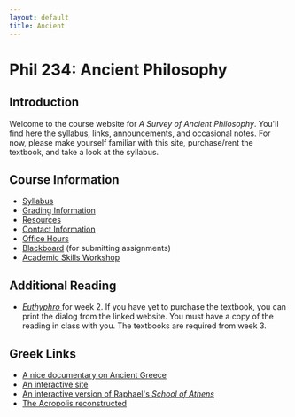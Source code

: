 ```yaml
---
layout: default
title: Ancient
---
```


# Phil 234: Ancient Philosophy 

## Introduction ##

Welcome to the course website for *A Survey of Ancient Philosophy*. You'll find here the syllabus, links, announcements, and occasional notes. For now, please make yourself familiar with this site, purchase/rent the textbook, and take a look at the syllabus.  



## Course Information
+ [Syllabus](Syllabus.pdf)
+ [Grading Information](/Teaching/Grading/)
+ [Resources](/Teaching/Resources/)
+ [Contact Information](/Contact)
+ [Office Hours](/Contact/Office)
+ [Blackboard](http://blackboard.njcu.edu) (for submitting assignments)
+ [Academic Skills Workshop](http://www.njcu.edu/counselingcenter/academic-skills-workshops/)


## Additional Reading

+ [*Euthyphro* ](http://classics.mit.edu/Plato/euthyfro.html) for week 2. If you have yet to purchase the textbook, you can print the dialog from the linked website. You must have a copy of the reading in class with you. The textbooks are required from week 3.



## Greek Links ##

+ [A nice documentary on Ancient Greece](https://www.youtube.com/watch?v=-dwWocwd160)
+ [An interactive site](http://www.ancientgreece.co.uk/)
+ [An interactive version of Raphael's *School of Athens*](http://agutie.homestead.com/files/school_athens_map.html)
+ [The Acropolis reconstructed](https://www.youtube.com/watch?v=DMccsbWFAok)

